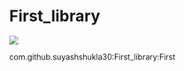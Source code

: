 # First_library

[![](https://jitpack.io/v/suyashshukla30/First_library.svg)](https://jitpack.io/#suyashshukla30/First_library)

com.github.suyashshukla30:First_library:First
